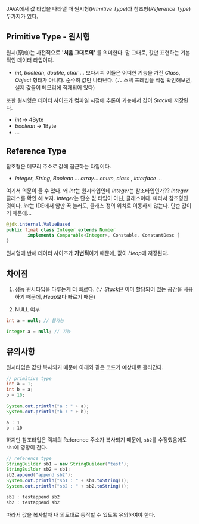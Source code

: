 JAVA에서 값 타입을 나타낼 때 원시형(*Primitive Type*)과 참조형(*Reference Type*) 두가지가 있다.

## Primitive Type - 원시형
원시(原始)는 사전적으로 **'처음 그대로의'** 를 의미한다.  말 그대로, 값만 표현하는 기본적인 데이터 타입이다.
- *int*, *boolean*, *double*, *char* ...
보다시피 이들은 어떠한 기능을 가진 *Class*, *Object* 형태가 아니다. 순수히 값만 나타낸다. ($\therefore$ 스택 프레임을 직접 확인해보면, 실제 값들이 메모리에 적재되어 있다)

또한 원시형은 데이터 사이즈가 컴파일 시점에 추론이 가능해서 값이 *Stack*에 저장된다.
- *int* -> 4Byte
- *boolean* -> 1Byte
- ... 
## Reference Type
참조형은 메모리 주소로 값에 접근하는 타입이다.
- *Integer*, *String*, *Boolean* ... *array*...  *enum*, *class* , *interface* ...

여기서 의문이 들 수 있다. 왜 *int*는 원시타입인데 *Integer*는 참조타입인가??
*Integer* 클래스를 확인 해 보자. *Integer*는 단순 값 타입이 아닌, 클래스이다. 따라서 참조형인 것이다. *int*는 IDE에서 암만 꾹 눌러도, 클래스 정의 위치로 이동하지 않는다. 단순 값이기 때문에...
```java
@jdk.internal.ValueBased  
public final class Integer extends Number  
        implements Comparable<Integer>, Constable, ConstantDesc {
}
```

원시형에 반해 데이터 사이즈가 **가변적**이기 때문에, 값이 *Heap*에 저장된다.
## 차이점
1. 성능
원시타입을 다루는게 더 빠르다. ($\because$ *Stack*은 이미 할당되어 있는 공간을 사용하기 때문에, *Heap*보다 빠르기 때문)

2. NULL 여부
```java
int a = null; // 불가능
```

```java
Integer a = null; // 가능
```

## 유의사항

원시타입은 값만 복사되기 때문에 아래와 같은 코드가 예상대로 흘러간다.
```java
// primitive type
int a = 1;  
int b = a;  
b = 10;  
  
System.out.println("a : " + a);  
System.out.println("b : " + b);
```

```
a : 1
b : 10
```

하지만 참조타입은 객체의 Reference 주소가 복사되기 때문에, `sb2`를 수정했음에도 `sb1`에 영향이 간다.
```java
// reference type  
StringBuilder sb1 = new StringBuilder("test");  
StringBuilder sb2 = sb1;  
sb2.append("append sb2");  
System.out.println("sb1 : " + sb1.toString());  
System.out.println("sb2 : " + sb2.toString());
```

```java
sb1 : testappend sb2
sb2 : testappend sb2
```

따라서 값을 복사할때 내 의도대로 동작할 수 있도록 유의하여야 한다.